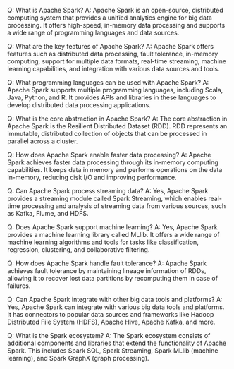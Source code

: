 Q: What is Apache Spark?
A: Apache Spark is an open-source, distributed computing system that provides a unified analytics engine for big data processing. It offers high-speed, in-memory data processing and supports a wide range of programming languages and data sources.

Q: What are the key features of Apache Spark?
A: Apache Spark offers features such as distributed data processing, fault tolerance, in-memory computing, support for multiple data formats, real-time streaming, machine learning capabilities, and integration with various data sources and tools.

Q: What programming languages can be used with Apache Spark?
A: Apache Spark supports multiple programming languages, including Scala, Java, Python, and R. It provides APIs and libraries in these languages to develop distributed data processing applications.

Q: What is the core abstraction in Apache Spark?
A: The core abstraction in Apache Spark is the Resilient Distributed Dataset (RDD). RDD represents an immutable, distributed collection of objects that can be processed in parallel across a cluster.

Q: How does Apache Spark enable faster data processing?
A: Apache Spark achieves faster data processing through its in-memory computing capabilities. It keeps data in memory and performs operations on the data in-memory, reducing disk I/O and improving performance.

Q: Can Apache Spark process streaming data?
A: Yes, Apache Spark provides a streaming module called Spark Streaming, which enables real-time processing and analysis of streaming data from various sources, such as Kafka, Flume, and HDFS.

Q: Does Apache Spark support machine learning?
A: Yes, Apache Spark provides a machine learning library called MLlib. It offers a wide range of machine learning algorithms and tools for tasks like classification, regression, clustering, and collaborative filtering.

Q: How does Apache Spark handle fault tolerance?
A: Apache Spark achieves fault tolerance by maintaining lineage information of RDDs, allowing it to recover lost data partitions by recomputing them in case of failures.

Q: Can Apache Spark integrate with other big data tools and platforms?
A: Yes, Apache Spark can integrate with various big data tools and platforms. It has connectors to popular data sources and frameworks like Hadoop Distributed File System (HDFS), Apache Hive, Apache Kafka, and more.

Q: What is the Spark ecosystem?
A: The Spark ecosystem consists of additional components and libraries that extend the functionality of Apache Spark. This includes Spark SQL, Spark Streaming, Spark MLlib (machine learning), and Spark GraphX (graph processing).
